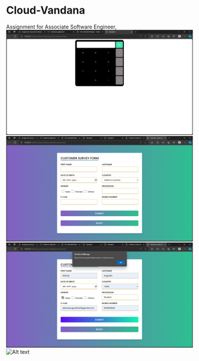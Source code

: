 # Cloud-Vandana
Assignment for  Associate Software Engineer,
![Alt text](/calculator.png "Calculator image")
![Alt text](/form1.png "form image")
![Alt text](/form2.png "Text to show on mouseover")
![Alt text](/path/to/image.png "Text to show on mouseover")





